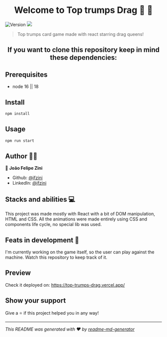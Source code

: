 <h1 align="center">Welcome to Top trumps Drag 🌈 👑</h1>
<p>
  <img alt="Version" src="https://img.shields.io/badge/version-1.0.1-blue.svg?cacheSeconds=2592000" />
  <img src="https://img.shields.io/badge/node-16%20%7C%7C%2018-blue.svg" />
</p>

> Top trumps card game made with react starring drag queens!


<h2 align='center'>If you want to clone this repository keep in mind these dependencies:</h2>

## Prerequisites

- node 16 || 18

## Install

```sh
npm install
```

## Usage

```sh
npm run start
```

## Author 🧑‍💻

👤 **João Felipe Zini**

* Github: [@jfzini](https://github.com/jfzini)
* LinkedIn: [@jfzini](https://linkedin.com/in/jfzini)

## Stacks and abilities 💻

This project was made mostly with React with a bit of DOM manipulation, HTML and CSS.
All the animations were made entirely using CSS and components life cycle, no special lib was used.

## Feats in development 🚧

I'm currently working on the game itself, so the user can play against the machine. Watch this repository to keep track of it.

## Preview
<blockquote class="imgur-embed-pub" lang="en" data-id="a/cZjecnt" data-context="false" ><a href="//imgur.com/a/cZjecnt"></a></blockquote><script async src="//s.imgur.com/min/embed.js" charset="utf-8"></script>

Check it deployed on: https://top-trumps-drag.vercel.app/

## Show your support

Give a ⭐️ if this project helped you in any way!

***
_This README was generated with ❤️ by [readme-md-generator](https://github.com/kefranabg/readme-md-generator)_
